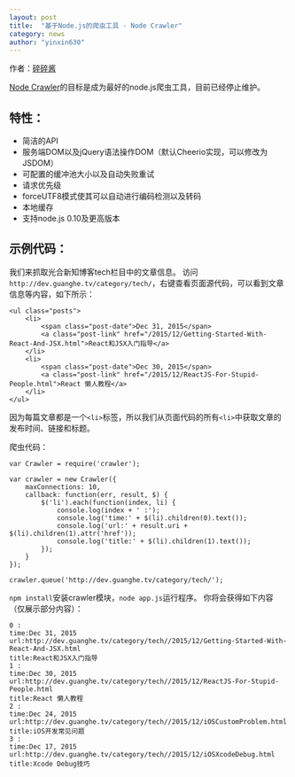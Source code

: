 ```yaml
---
layout: post  
title:  "基于Node.js的爬虫工具 - Node Crawler"  
category: news  
author: "yinxin630"
---
```


作者：[碎碎酱][1]

[Node Crawler][2]的目标是成为最好的node.js爬虫工具，目前已经停止维护。

## 特性：

* 简洁的API
* 服务端DOM以及jQuery语法操作DOM（默认Cheerio实现，可以修改为JSDOM）
* 可配置的缓冲池大小以及自动失败重试
* 请求优先级
* forceUTF8模式使其可以自动进行编码检测以及转码
* 本地缓存
* 支持node.js 0.10及更高版本

## 示例代码：

我们来抓取光合新知博客tech栏目中的文章信息。
访问`http://dev.guanghe.tv/category/tech/`，右键查看页面源代码，可以看到文章信息等内容，如下所示：

```
<ul class="posts">
    <li>
        <span class="post-date">Dec 31, 2015</span>
        <a class="post-link" href="/2015/12/Getting-Started-With-React-And-JSX.html">React和JSX入门指导</a>
    </li>
    <li>
        <span class="post-date">Dec 30, 2015</span>
        <a class="post-link" href="/2015/12/ReactJS-For-Stupid-People.html">React 懒人教程</a>
    </li>
</ul>
```

因为每篇文章都是一个`<li>`标签，所以我们从页面代码的所有`<li>`中获取文章的发布时间、链接和标题。

爬虫代码：

```
var Crawler = require('crawler');

var crawler = new Crawler({
    maxConnections: 10,
    callback: function(err, result, $) {
        $('li').each(function(index, li) {
            console.log(index + ' :');
            console.log('time:' + $(li).children(0).text());
            console.log('url:' + result.uri + $(li).children(1).attr('href'));
            console.log('title:' + $(li).children(1).text());
        });
    }
});

crawler.queue('http://dev.guanghe.tv/category/tech/');
```

`npm install`安装crawler模块，`node app.js`运行程序。
你将会获得如下内容（仅展示部分内容）：

```
0 :
time:Dec 31, 2015
url:http://dev.guanghe.tv/category/tech//2015/12/Getting-Started-With-React-And-JSX.html
title:React和JSX入门指导
1 :
time:Dec 30, 2015
url:http://dev.guanghe.tv/category/tech//2015/12/ReactJS-For-Stupid-People.html
title:React 懒人教程
2 :
time:Dec 24, 2015
url:http://dev.guanghe.tv/category/tech//2015/12/iOSCustomProblem.html
title:iOS开发常见问题
3 :
time:Dec 17, 2015
url:http://dev.guanghe.tv/category/tech//2015/12/iOSXcodeDebug.html
title:Xcode Debug技巧
```

  [1]: http://www.suisuijiang.com
  [2]: https://github.com/sylvinus/node-crawler